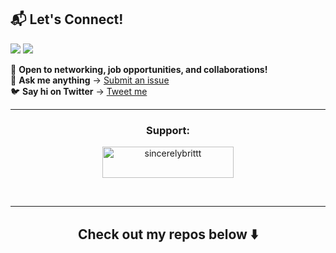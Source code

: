
<!--
# **👋 Hi, I'm Brittany!**  


🚀 **Cloud Security–Focused Software Engineer | Compliance Meets Code**

🎯 *Blending fintech, compliance, and code to build secure, scalable solutions.*

🌱 **Currently Leveling Up:**  
Studying for **AWS Cloud Practitioner** & **CompTIA Security+** certifications. Hands-on with Python, JavaScript, AWS, and security automation.

👩🏾‍💻 **Let’s Collaborate On:**  
Cloud security tools, Python security automation, infrastructure as code, secure API development, or open-source projects in the cybersecurity space.

💼 **Actively Open to Work:**  
Looking for roles in **cloud security, cybersecurity, DevSecOps**, or **security-minded software engineering**.  
*Bonus points* if the role lets me grow in cloud or automation and work with a mission-driven team.

💬 **Ask Me About:**  
- Cloud security as a career switch from software engineering  
- Compliance + Fintech insights  
- Building with React, Ruby on Rails, Node.js, or AWS  
- Combining technical skills with regulatory smarts  
- Learning security *without* a CS degree!

🧠 **Fun Fact:** I transitioned from finance/regulatory work to full-stack engineering and now I’m diving head-first into cybersecurity and cloud — because protecting what we build *matters*.
-->

## **📬 Let's Connect!**  
<p>
<a href="https://dev.to/sincerelybrittany"><img src="https://img.icons8.com/windows/32/000000/dev.png"/></a>
<a href="https://twitter.com/sincerelybrittt"><img src="https://img.icons8.com/material-outlined/30/000000/twitter.png"/></a>
</p>

📩 **Open to networking, job opportunities, and collaborations!**  
📢 **Ask me anything** → [Submit an issue](https://github.com/sincerelybrittany/sincerelybrittany/issues/new)  
🐦 **Say hi on Twitter** → [Tweet me](https://twitter.com/intent/tweet?url=https%3A%2F%2Fgithub.com%2FSincerelyBrittany&text=Hi%20@SincerelyBrittt%2C%20saying%20hi%20from%20your%20GitHub%21)  

---

<h3 align="center">Support:</h3>
<p align="center"><a href="https://www.buymeacoffee.com/sincerelybrittt"> <img align="center" src="https://cdn.buymeacoffee.com/buttons/v2/default-yellow.png" height="50" width="210" alt="sincerelybrittt" /></a></p><br>

<hr>
<h2 align="center">
Check out my repos below ⬇️  
</h2> 



<!-- <br/><br>
<p align="center">
<a href="https://www.buymeacoffee.com/sincerelybrittt" target="_blank"><img src="https://cdn.buymeacoffee.com/buttons/v2/default-white.png" alt="Buy Me A Coffee" style="height: 30px;width: 30px;" ></a>
</p> -->


<!-- <h3 align="left">Languages and Tools:</h3>
<p align="left"> <a href="https://www.gatsbyjs.com/" target="_blank" rel="noreferrer"> <img src="https://www.vectorlogo.zone/logos/gatsbyjs/gatsbyjs-icon.svg" alt="gatsby" width="40" height="40"/> </a> <a href="https://git-scm.com/" target="_blank" rel="noreferrer"> <img src="https://www.vectorlogo.zone/logos/git-scm/git-scm-icon.svg" alt="git" width="40" height="40"/> </a> <a href="https://www.w3.org/html/" target="_blank" rel="noreferrer"> <img src="https://raw.githubusercontent.com/devicons/devicon/master/icons/html5/html5-original-wordmark.svg" alt="html5" width="40" height="40"/> </a> <a href="https://developer.mozilla.org/en-US/docs/Web/JavaScript" target="_blank" rel="noreferrer"> <img src="https://raw.githubusercontent.com/devicons/devicon/master/icons/javascript/javascript-original.svg" alt="javascript" width="40" height="40"/> </a> <a href="https://nextjs.org/" target="_blank" rel="noreferrer"> <img src="https://cdn.worldvectorlogo.com/logos/nextjs-2.svg" alt="nextjs" width="40" height="40"/> </a> <a href="https://nodejs.org" target="_blank" rel="noreferrer"> <img src="https://raw.githubusercontent.com/devicons/devicon/master/icons/nodejs/nodejs-original-wordmark.svg" alt="nodejs" width="40" height="40"/> </a> <a href="https://reactjs.org/" target="_blank" rel="noreferrer"> <img src="https://raw.githubusercontent.com/devicons/devicon/master/icons/react/react-original-wordmark.svg" alt="react" width="40" height="40"/> </a> <a href="https://redux.js.org" target="_blank" rel="noreferrer"> <img src="https://raw.githubusercontent.com/devicons/devicon/master/icons/redux/redux-original.svg" alt="redux" width="40" height="40"/> </a> <a href="https://www.ruby-lang.org/en/" target="_blank" rel="noreferrer"> <img src="https://raw.githubusercontent.com/devicons/devicon/master/icons/ruby/ruby-original.svg" alt="ruby" width="40" height="40"/> </a> <a href="https://www.scala-lang.org" target="_blank" rel="noreferrer"> <img src="https://raw.githubusercontent.com/devicons/devicon/master/icons/scala/scala-original.svg" alt="scala" width="40" height="40"/> </a> </p> -->

<!-- <p><img align="left" src="https://github-readme-stats.vercel.app/api/top-langs?username=sincerelybrittany&show_icons=true&locale=en&layout=compact" alt="sincerelybrittany" /></p>

<p>&nbsp;<img align="center" src="https://github-readme-stats.vercel.app/api?username=sincerelybrittany&show_icons=true&locale=en" alt="sincerelybrittany" /></p> -->





<!--


**SincerelyBrittany/SincerelyBrittany** is a ✨ _special_ ✨ repository because its `README.md` (this file) appears on your GitHub profile.
![](https://visitor-badge.glitch.me/badge?page_id=sincerelybrittany.sincerelybrittany)
Here are some ideas to get you started:
 <!-- <a target="_blank" href="https://www.linkedin.com/in/sincerelybrittany/">🇱​🇮​🇳​🇰​🇪​🇩​🇮​🇳​</a> ●
- 🔭 I’m currently working on ...
- 🌱 I’m currently learning ...
- 👯 I’m looking to collaborate on ...
- 🤔 I’m looking for help with ...
- 💬 Ask me about ...
- 📫 How to reach me: ...
- 😄 Pronouns: She/Her
- ⚡ Fun fact: ...
## **📂 Featured Projects**  
🔹 **[Python Port Scanner](#)** - Scans open ports on a target IP, helping identify network vulnerabilities.  
🔹 **[Cloud Security Automation](#)** - Automating security best practices in AWS using Python & Terraform.  
🔹 **[Threat Detection Dashboard](#)** - A real-time security monitoring tool built with Python and cloud-native technologies.  

📌 *Check out more of my projects in the repositories!*  
-->


